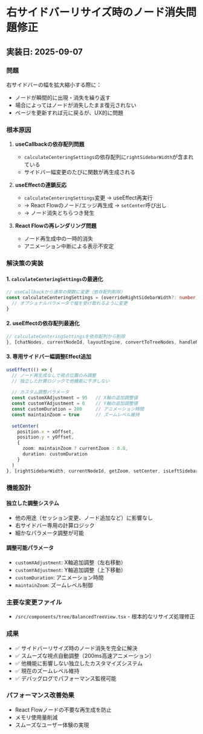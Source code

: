 # 右サイドバーリサイズ時のノード消失問題修正

## 実装日: 2025-09-07

### 問題
右サイドバーの幅を拡大縮小する際に：
- ノードが瞬間的に出現・消失を繰り返す
- 場合によってはノードが消失したまま復元されない
- ページを更新すれば元に戻るが、UX的に問題

### 根本原因
1. **useCallbackの依存配列問題**
   - `calculateCenteringSettings`の依存配列に`rightSidebarWidth`が含まれている
   - サイドバー幅変更のたびに関数が再生成される

2. **useEffectの連鎖反応**
   - `calculateCenteringSettings`変更 → useEffect再実行
   - → React Flowのノード/エッジ再生成 → `setCenter`呼び出し
   - → ノード消失とちらつき発生

3. **React Flowの再レンダリング問題**
   - ノード再生成中の一時的消失
   - アニメーション中断による表示不安定

### 解決策の実装

#### 1. `calculateCenteringSettings`の最適化
```typescript
// useCallbackから通常の関数に変更（依存配列削除）
const calculateCenteringSettings = (overrideRightSidebarWidth?: number) => {
  // オプショナルパラメータで幅を受け取れるように変更
}
```

#### 2. useEffectの依存配列最適化
```typescript
// calculateCenteringSettingsを依存配列から削除
}, [chatNodes, currentNodeId, layoutEngine, convertToTreeNodes, handleNodeClick, setCenter, getZoom, isLeftSidebarCollapsed, isRightSidebarOpen])
```

#### 3. 専用サイドバー幅調整Effect追加
```typescript
useEffect(() => {
  // ノード再生成なしで視点位置のみ調整
  // 独立した計算ロジックで他機能に干渉しない
  
  // カスタム調整パラメータ
  const customXAdjustment = 95   // X軸の追加調整値
  const customYAdjustment = 0    // Y軸の追加調整値
  const customDuration = 200     // アニメーション時間
  const maintainZoom = true      // ズームレベル維持
  
  setCenter(
    position.x + xOffset,
    position.y + yOffset,
    { 
      zoom: maintainZoom ? currentZoom : 0.8,
      duration: customDuration
    }
  )
}, [rightSidebarWidth, currentNodeId, getZoom, setCenter, isLeftSidebarCollapsed, isRightSidebarOpen])
```

### 機能設計

#### 独立した調整システム
- 他の用途（セッション変更、ノード追加など）に影響なし
- 右サイドバー専用の計算ロジック
- 細かなパラメータ調整が可能

#### 調整可能パラメータ
- `customXAdjustment`: X軸追加調整（左右移動）
- `customYAdjustment`: Y軸追加調整（上下移動）
- `customDuration`: アニメーション時間
- `maintainZoom`: ズームレベル制御

### 主要な変更ファイル
- `/src/components/tree/BalancedTreeView.tsx` - 根本的なリサイズ処理修正

### 成果
- ✅ サイドバーリサイズ時のノード消失を完全に解決
- ✅ スムーズな視点自動調整（200ms高速アニメーション）
- ✅ 他機能に影響しない独立したカスタマイズシステム
- ✅ 現在のズームレベル維持
- ✅ デバッグログでパフォーマンス監視可能

### パフォーマンス改善効果
- React Flowノードの不要な再生成を防止
- メモリ使用量削減
- スムーズなユーザー体験の実現